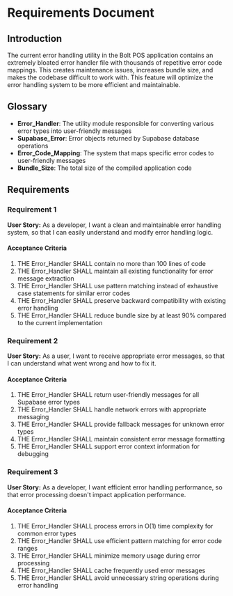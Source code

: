 # Requirements Document

## Introduction

The current error handling utility in the Bolt POS application contains an extremely bloated error handler file with thousands of repetitive error code mappings. This creates maintenance issues, increases bundle size, and makes the codebase difficult to work with. This feature will optimize the error handling system to be more efficient and maintainable.

## Glossary

- **Error_Handler**: The utility module responsible for converting various error types into user-friendly messages
- **Supabase_Error**: Error objects returned by Supabase database operations
- **Error_Code_Mapping**: The system that maps specific error codes to user-friendly messages
- **Bundle_Size**: The total size of the compiled application code

## Requirements

### Requirement 1

**User Story:** As a developer, I want a clean and maintainable error handling system, so that I can easily understand and modify error handling logic.

#### Acceptance Criteria

1. THE Error_Handler SHALL contain no more than 100 lines of code
2. THE Error_Handler SHALL maintain all existing functionality for error message extraction
3. THE Error_Handler SHALL use pattern matching instead of exhaustive case statements for similar error codes
4. THE Error_Handler SHALL preserve backward compatibility with existing error handling
5. THE Error_Handler SHALL reduce bundle size by at least 90% compared to the current implementation

### Requirement 2

**User Story:** As a user, I want to receive appropriate error messages, so that I can understand what went wrong and how to fix it.

#### Acceptance Criteria

1. THE Error_Handler SHALL return user-friendly messages for all Supabase error types
2. THE Error_Handler SHALL handle network errors with appropriate messaging
3. THE Error_Handler SHALL provide fallback messages for unknown error types
4. THE Error_Handler SHALL maintain consistent error message formatting
5. THE Error_Handler SHALL support error context information for debugging

### Requirement 3

**User Story:** As a developer, I want efficient error handling performance, so that error processing doesn't impact application performance.

#### Acceptance Criteria

1. THE Error_Handler SHALL process errors in O(1) time complexity for common error types
2. THE Error_Handler SHALL use efficient pattern matching for error code ranges
3. THE Error_Handler SHALL minimize memory usage during error processing
4. THE Error_Handler SHALL cache frequently used error messages
5. THE Error_Handler SHALL avoid unnecessary string operations during error handling